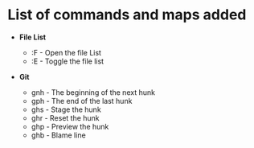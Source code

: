 # List of commands and maps added

* **File List**
    * :F - Open the file List
    * :E - Toggle the file list

* **Git**
    * gnh - The beginning of the next hunk
    * gph - The end of the last hunk
    * ghs - Stage the hunk
    * ghr - Reset the hunk
    * ghp - Preview the hunk
    * ghb - Blame line
